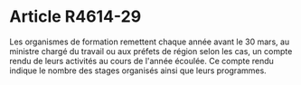 # Article R4614-29

  
Les organismes de formation remettent chaque année avant le 30 mars, au ministre chargé du travail ou aux préfets de région selon les cas, un compte rendu de leurs activités au cours de l'année écoulée. Ce compte rendu indique le nombre des stages organisés ainsi que leurs programmes.